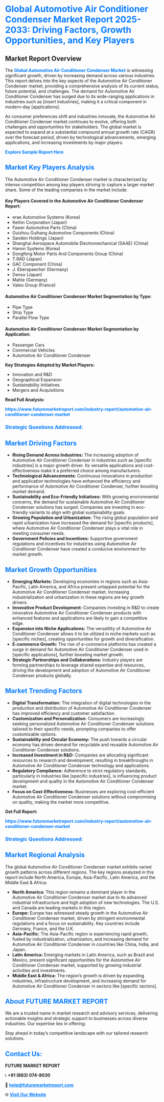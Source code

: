 <h1 style="color: #007BFF;">Global Automotive Air Conditioner Condenser Market Report 2025-2033: Driving Factors, Growth Opportunities, and Key Players</h1>

<section id="overview">
<h2>Market Report Overview</h2>
<p>The <a href="https://www.futuremarketreport.com/industry-report/automotive-air-conditioner-condenser-market" style="color: #007BFF; text-decoration: none;"><strong>Global Automotive Air Conditioner Condenser Market</strong></a> is witnessing significant growth, driven by increasing demand across various industries. This report delves into the key aspects of the Automotive Air Conditioner Condenser market, providing a comprehensive analysis of its current status, future potential, and challenges. The demand for Automotive Air Conditioner Condenser has surged due to its wide-ranging applications in industries such as [insert industries], making it a critical component in modern-day [applications].</p>
<p>As consumer preferences shift and industries innovate, the Automotive Air Conditioner Condenser market continues to evolve, offering both challenges and opportunities for stakeholders. The global market is expected to expand at a substantial compound annual growth rate (CAGR) over the forecast period, driven by technological advancements, emerging applications, and increasing investments by major players.</p>
</section>

<section id="overview">
<p><a href="https://www.futuremarketreport.com/request-sample/reportId=126555" style="color: #007BFF; text-decoration: none;"><strong>Explore Sample Report Here</strong></a></p>
</section>

<section id="key-players">
<h2 style="color: #007BFF;">Market Key Players Analysis</h2>
<p>The Automotive Air Conditioner Condenser market is characterized by intense competition among key players striving to capture a larger market share. Some of the leading companies in the market include:</p>
<h4>Key Players Covered in the Automotive Air Conditioner Condenser Report:</h4>
<ul><li>erae Automotive Systems (Korea)</li><li>Keihin Corporation (Japan)</li><li>Fawer Automotive Parts (China)</li><li>Guizhou Guihang Automotive Components (China)</li><li>Sanden Holdings (Japan)</li><li>Shanghai Aerospace Automobile Electromechanical (SAAE) (China)</li><li>Hanon Systems (Korea)</li><li>Dongfeng Motor Parts And Components Group (China)</li><li>T.RAD (Japan)</li><li>GAC Component (China)</li><li>J. Eberspaecher (Germany)</li><li>Denso (Japan)</li><li>Mahle (Germany)</li><li>Valeo Group (France)</li></ul>
<h4>Automotive Air Conditioner Condenser Market Segmentation by Type:</h4>
<ul><li>Pipe Type</li><li>Strip Type</li><li>Parallel Flow Type</li></ul>

<h4>Automotive Air Conditioner Condenser Market Segmentation by Application:</h4>
<ul><li>Passenger Cars</li><li>Commercial Vehicles</li><li>Automotive Air Conditioner Condenser</li></ul>
<p><strong>Key Strategies Adopted by Market Players:</strong></p>
<ul>
<li>Innovation and R&D</li>
<li>Geographical Expansion</li>
<li>Sustainability Initiatives</li>
<li>Mergers and Acquisitions</li>
</ul>
</section>

<section>
<p><strong>Read Full Analysis: </strong></p><a href="https://www.futuremarketreport.com/industry-report/automotive-air-conditioner-condenser-market" style="color: #007BFF; text-decoration: none;"><strong>https://www.futuremarketreport.com/industry-report/automotive-air-conditioner-condenser-market</strong></a>
<h3 style="color: #007BFF;">Strategic Questions Addressed:</h3>
</section>

<section id="driving-factors">
<h2 style="color: #007BFF;">Market Driving Factors</h2>
<ul>
<li><strong>Rising Demand Across Industries:</strong> The increasing adoption of Automotive Air Conditioner Condenser in industries such as [specific industries] is a major growth driver. Its versatile applications and cost-effectiveness make it a preferred choice among manufacturers.</li>
<li><strong>Technological Advancements:</strong> Continuous innovations in production and application technologies have enhanced the efficiency and performance of Automotive Air Conditioner Condenser, further boosting market demand.</li>
<li><strong>Sustainability and Eco-Friendly Initiatives:</strong> With growing environmental concerns, the demand for sustainable Automotive Air Conditioner Condenser solutions has surged. Companies are investing in eco-friendly variants to align with global sustainability goals.</li>
<li><strong>Growing Population and Urbanization:</strong> The rising global population and rapid urbanization have increased the demand for [specific products], where Automotive Air Conditioner Condenser plays a vital role in meeting consumer needs.</li>
<li><strong>Government Policies and Incentives:</strong> Supportive government regulations and incentives for industries using Automotive Air Conditioner Condenser have created a conducive environment for market growth.</li>
</ul>
</section>

<section id="growth-opportunities">
<h2 style="color: #007BFF;">Market Growth Opportunities</h2>
<ul>
<li><strong>Emerging Markets:</strong> Developing economies in regions such as Asia-Pacific, Latin America, and Africa present untapped potential for the Automotive Air Conditioner Condenser market. Increasing industrialization and urbanization in these regions are key growth drivers.</li>
<li><strong>Innovative Product Development:</strong> Companies investing in R&D to create innovative Automotive Air Conditioner Condenser products with enhanced features and applications are likely to gain a competitive edge.</li>
<li><strong>Expansion into Niche Applications:</strong> The versatility of Automotive Air Conditioner Condenser allows it to be utilized in niche markets such as [specific niches], creating opportunities for growth and diversification.</li>
<li><strong>E-commerce Growth:</strong> The rise of e-commerce platforms has created a surge in demand for Automotive Air Conditioner Condenser used in [specific applications], further boosting market growth.</li>
<li><strong>Strategic Partnerships and Collaborations:</strong> Industry players are forming partnerships to leverage shared expertise and resources, driving the development and adoption of Automotive Air Conditioner Condenser products globally.</li>
</ul>
</section>

<section id="trending-factors">
<h2 style="color: #007BFF;">Market Trending Factors</h2>
<ul>
<li><strong>Digital Transformation:</strong> The integration of digital technologies in the production and distribution of Automotive Air Conditioner Condenser has improved efficiency and customer satisfaction.</li>
<li><strong>Customization and Personalization:</strong> Consumers are increasingly seeking personalized Automotive Air Conditioner Condenser solutions tailored to their specific needs, prompting companies to offer customizable options.</li>
<li><strong>Sustainability and Circular Economy:</strong> The push towards a circular economy has driven demand for recyclable and reusable Automotive Air Conditioner Condenser solutions.</li>
<li><strong>Increased Investment in R&D:</strong> Companies are allocating significant resources to research and development, resulting in breakthroughs in Automotive Air Conditioner Condenser technology and applications.</li>
<li><strong>Regulatory Compliance:</strong> Adherence to strict regulatory standards, particularly in industries like [specific industries], is influencing product development and quality in the Automotive Air Conditioner Condenser market.</li>
<li><strong>Focus on Cost-Effectiveness:</strong> Businesses are exploring cost-efficient Automotive Air Conditioner Condenser solutions without compromising on quality, making the market more competitive.</li>
</ul>
</section>

<section>
<p><strong>Get Full Report: </strong></p><a href="https://www.futuremarketreport.com/industry-report/automotive-air-conditioner-condenser-market" style="color: #007BFF; text-decoration: none;"><strong>https://www.futuremarketreport.com/industry-report/automotive-air-conditioner-condenser-market</strong></a>
<h3 style="color: #007BFF;">Strategic Questions Addressed:</h3>
</section>


<section id="regional-analysis">
<h2 style="color: #007BFF;">Market Regional Analysis</h2>
<p>The global Automotive Air Conditioner Condenser market exhibits varied growth patterns across different regions. The key regions analyzed in this report include North America, Europe, Asia-Pacific, Latin America, and the Middle East & Africa:</p>
<ul>
<li><strong>North America:</strong> This region remains a dominant player in the Automotive Air Conditioner Condenser market due to its advanced industrial infrastructure and high adoption of new technologies. The U.S. and Canada are leading markets in this region.</li>
<li><strong>Europe:</strong> Europe has witnessed steady growth in the Automotive Air Conditioner Condenser market, driven by stringent environmental regulations and a focus on sustainability. Key countries include Germany, France, and the U.K.</li>
<li><strong>Asia-Pacific:</strong> The Asia-Pacific region is experiencing rapid growth, fueled by industrialization, urbanization, and increasing demand for Automotive Air Conditioner Condenser in countries like China, India, and Japan.</li>
<li><strong>Latin America:</strong> Emerging markets in Latin America, such as Brazil and Mexico, present significant opportunities for the Automotive Air Conditioner Condenser market, supported by growing industrial activities and investments.</li>
<li><strong>Middle East & Africa:</strong> The region’s growth is driven by expanding industries, infrastructure development, and increasing demand for Automotive Air Conditioner Condenser in sectors like [specific sectors].</li>
</ul>
</section>

<footer>
<h2 style="color: #007BFF;">About FUTURE MARKET REPORT</h2>
<p>We are a trusted name in market research and advisory services, delivering actionable insights and strategic support to businesses across diverse industries. Our expertise lies in offering:</p>

<p>Stay ahead in today’s competitive landscape with our tailored research solutions.</p>

<h2 style="color: #007BFF;">Contact Us:</h2>
<p><strong>FUTURE MARKET REPORT</strong></p>
<p>📞 <strong>+91 (883) 074-8030</strong></p>
<p>📧 <strong><a href="mailto:help@futuremarketreport.com" style="color: #007BFF;">help@futuremarketreport.com</a></strong></p>
<p>🌐 <strong><a href="https://www.futuremarketreport.com/" style="color: #007BFF;">Visit Our Website</a></strong></p>
</footer>